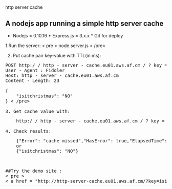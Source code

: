#
http server cache

## A nodejs app running a simple http server cache

* Nodejs = 0.10.16 * Express.js = 3.x.x * Git
for deploy


1.Run the server: < pre > node server.js < /pre>

2. Put cache pair key-value with TTL(in ms):
<pre>
POST http:/ / http - server - cache.eu01.aws.af.cm / ? key = isitchristmas & ttl = 86400000 HTTP / 1.1
User - Agent : Fiddler
Host: http - server - cache.eu01.aws.af.cm
Content - Length: 23

{
    "isitchristmas": "NO"
} < /pre>

3. Get cache value with:
<pre>
	http:/ / http - server - cache.eu01.aws.af.cm / ? key = isitchristmas & ttl = 86400000 HTTP / 1.1 < /pre>

4. Check results:
<pre>
	{"Error": "cache missed","HasError": true,"ElapsedTime": "6.4 ms"}
	or
	{"isitchristmas": "NO"}
</pre >

##Try the demo site : 
< pre > 
< a href = "http://http-server-cache.eu01.aws.af.cm/?key=isitchristmas" title = "is it christmas" > Demo: get cache for isitchristmas key < /a>
</pre >
<pre>